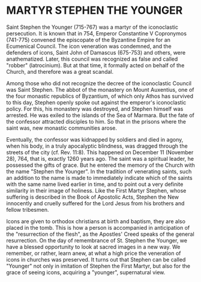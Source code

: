 # MARTYR STEPHEN THE YOUNGER

Saint Stephen the Younger (715-767) was a martyr of the iconoclastic persecution. It is known that in 754, Emperor Constantine V Copronymos (741-775) convened the episcopate of the Byzantine Empire for an Ecumenical Council. The icon veneration was condemned, and the defenders of icons, Saint John of Damascus (675-753) and others, were anathematized. Later, this council was recognized as false and called "robber" (latrocinium). But at that time, it formally acted on behalf of the Church, and therefore was a great scandal.

Among those who did not recognize the decree of the iconoclastic Council was Saint Stephen. The abbot of the monastery on Mount Auxentius, one of the four monastic republics of Byzantium, of which only Athos has survived to this day, Stephen openly spoke out against the emperor's iconoclastic policy. For this, his monastery was destroyed, and Stephen himself was arrested. He was exiled to the islands of the Sea of ​​Marmara. But the fate of the confessor attracted disciples to him. So that in the prisons where the saint was, new monastic communities arose.

Eventually, the confessor was kidnapped by soldiers and died in agony, when his body, in a truly apocalyptic blindness, was dragged through the streets of the city (cf. Rev. 11:8). This happened on December 11 (November 28), 764, that is, exactly 1260 years ago. The saint was a spiritual leader, he possessed the gifts of grace. But he entered the memory of the Church with the name "Stephen the Younger". In the tradition of venerating saints, such an addition to the name is made to immediately indicate which of the saints with the same name lived earlier in time, and to point out a very definite similarity in their image of holiness. Like the First Martyr Stephen, whose suffering is described in the Book of Apostolic Acts, Stephen the New innocently and cruelly suffered for the Lord Jesus from his brothers and fellow tribesmen.

Icons are given to orthodox christians at birth and baptism, they are also placed in the tomb. This is how a person is accompanied in anticipation of the "resurrection of the flesh", as the Apostles' Creed speaks of the general resurrection. On the day of remembrance of St. Stephen the Younger, we have a blessed opportunity to look at sacred images in a new way. We remember, or rather, learn anew, at what a high price the veneration of icons in churches was preserved. It turns out that Stephen can be called "Younger" not only in imitation of Stephen the First Martyr, but also for the grace of seeing icons, acquiring a "younger", supernatural view.
